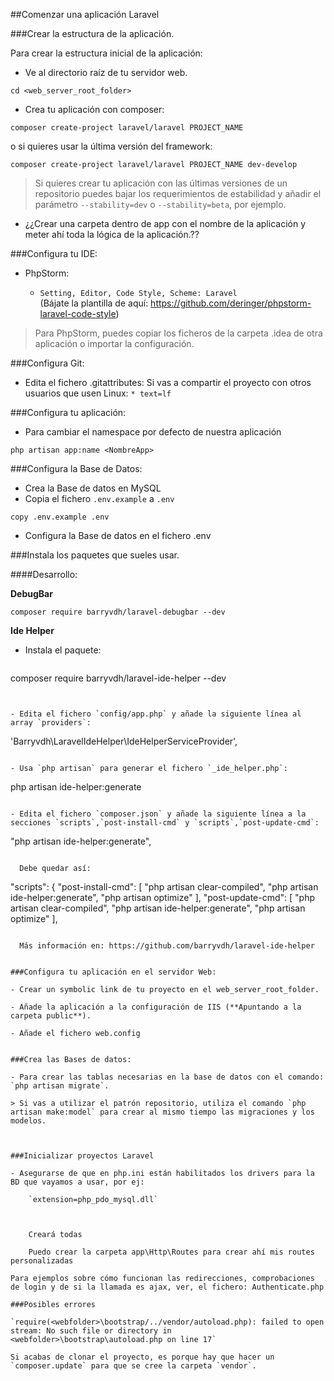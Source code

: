 ##Comenzar una aplicación Laravel

###Crear la estructura de la aplicación.

Para crear la estructura inicial de la aplicación:

- Ve al directorio raíz de tu servidor web.

`cd <web_server_root_folder>`

- Crea tu aplicación con composer:

 ```
composer create-project laravel/laravel PROJECT_NAME
```

 o si quieres usar la última versión del framework:

 ```
composer create-project laravel/laravel PROJECT_NAME dev-develop
```
 
 > Si quieres crear tu aplicación con las últimas versiones de un repositorio puedes bajar los requerimientos de estabilidad y añadir el parámetro `--stability=dev` o `--stability=beta`, por ejemplo.
 
- ¿¿Crear una carpeta dentro de app con el nombre de la aplicación y meter ahí toda la lógica de la aplicación.??

###Configura tu IDE:

- PhpStorm:

  - `Setting, Editor, Code Style, Scheme: Laravel`   
  (Bájate la plantilla de aquí: https://github.com/deringer/phpstorm-laravel-code-style) 

> Para PhpStorm, puedes copiar los ficheros de la carpeta .idea de otra aplicación o importar la configuración.

###Configura Git:
 
- Edita el fichero .gitattributes:
  Si vas a compartir el proyecto con otros usuarios que usen Linux: `* text=lf`

###Configura tu aplicación:

- Para cambiar el namespace por defecto de nuestra aplicación

```
php artisan app:name <NombreApp>
```
  
###Configura la Base de Datos:
- Crea la Base de datos en MySQL  
- Copia el fichero `.env.example` a `.env`  
```
copy .env.example .env
```
- Configura la Base de datos en el fichero .env  
  
###Instala los paquetes que sueles usar.

####Desarrollo:

**DebugBar**   
```
composer require barryvdh/laravel-debugbar --dev
```

**Ide Helper**

- Instala el paquete:

  ```
composer require barryvdh/laravel-ide-helper --dev
``` 
  

- Edita el fichero `config/app.php` y añade la siguiente línea al array `providers`:

  ```
'Barryvdh\LaravelIdeHelper\IdeHelperServiceProvider',
```

- Usa `php artisan` para generar el fichero `_ide_helper.php`:

  ```
php artisan ide-helper:generate
```

- Edita el fichero `composer.json` y añade la siguiente línea a la secciones `scripts`,`post-install-cmd` y `scripts`,`post-update-cmd`:

  ```
"php artisan ide-helper:generate",
```

  Debe quedar así:

  ```
"scripts": {
	"post-install-cmd": [
		"php artisan clear-compiled",
		"php artisan ide-helper:generate",
		"php artisan optimize"
	],
	"post-update-cmd": [
		"php artisan clear-compiled",
		"php artisan ide-helper:generate",
		"php artisan optimize"
	],
```

  Más información en: https://github.com/barryvdh/laravel-ide-helper


###Configura tu aplicación en el servidor Web:  

- Crear un symbolic link de tu proyecto en el web_server_root_folder.
		
- Añade la aplicación a la configuración de IIS (**Apuntando a la carpeta public**).

- Añade el fichero web.config


###Crea las Bases de datos:

- Para crear las tablas necesarias en la base de datos con el comando: `php artisan migrate`.  

> Si vas a utilizar el patrón repositorio, utiliza el comando `php artisan make:model` para crear al mismo tiempo las migraciones y los modelos.



###Inicializar proyectos Laravel

- Asegurarse de que en php.ini están habilitados los drivers para la BD que vayamos a usar, por ej:

	`extension=php_pdo_mysql.dll`


	
	Creará todas 

	Puedo crear la carpeta app\Http\Routes para crear ahí mis routes personalizadas
	
Para ejemplos sobre cómo funcionan las redirecciones, comprobaciones de login y de si la llamada es ajax, ver, el fichero: Authenticate.php

###Posibles errores

`require(<webfolder>\bootstrap/../vendor/autoload.php): failed to open stream: No such file or directory in <webfolder>\bootstrap\autoload.php on line 17`

Si acabas de clonar el proyecto, es porque hay que hacer un `composer.update` para que se cree la carpeta `vendor`.